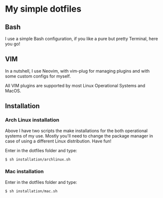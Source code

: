 # My simple dotfiles

## Bash

I use a simple Bash configuration, if you like a pure but pretty Terminal, here you go!

## VIM

In a nutshell, I use Neovim, with vim-plug for managing plugins and with some custom configs for myself.

All VIM plugins are supported by most Linux Operational Systems and MacOS.

## Installation

### Arch Linux installation

Above I have two scripts the make installations for the both operational systems of my use. Mostly you'll need to change the package manager in case of using a different Linux distribution. Have fun!

Enter in the dotfiles folder and type:

```
$ sh installation/archlinux.sh
```

### Mac installation

Enter in the dotfiles folder and type:

```
$ sh installation/mac.sh
```
